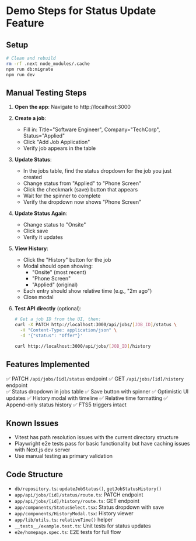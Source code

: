# Demo Steps for Status Update Feature

## Setup
```bash
# Clean and rebuild
rm -rf .next node_modules/.cache
npm run db:migrate
npm run dev
```

## Manual Testing Steps

1. **Open the app**: Navigate to http://localhost:3000

2. **Create a job**:
   - Fill in: Title="Software Engineer", Company="TechCorp", Status="Applied"
   - Click "Add Job Application"
   - Verify job appears in the table

3. **Update Status**:
   - In the jobs table, find the status dropdown for the job you just created
   - Change status from "Applied" to "Phone Screen"
   - Click the checkmark (save) button that appears
   - Wait for the spinner to complete
   - Verify the dropdown now shows "Phone Screen"

4. **Update Status Again**:
   - Change status to "Onsite"
   - Click save
   - Verify it updates

5. **View History**:
   - Click the "History" button for the job
   - Modal should open showing:
     - "Onsite" (most recent)
     - "Phone Screen"
     - "Applied" (original)
   - Each entry should show relative time (e.g., "2m ago")
   - Close modal

6. **Test API directly** (optional):
   ```bash
   # Get a job ID from the UI, then:
   curl -X PATCH http://localhost:3000/api/jobs/[JOB_ID]/status \
     -H "Content-Type: application/json" \
     -d '{"status": "Offer"}'
   
   curl http://localhost:3000/api/jobs/[JOB_ID]/history
   ```

## Features Implemented

✅ PATCH `/api/jobs/[id]/status` endpoint
✅ GET `/api/jobs/[id]/history` endpoint  
✅ Status dropdown in jobs table
✅ Save button with spinner
✅ Optimistic UI updates
✅ History modal with timeline
✅ Relative time formatting
✅ Append-only status history
✅ FTS5 triggers intact

## Known Issues

- Vitest has path resolution issues with the current directory structure
- Playwright e2e tests pass for basic functionality but have caching issues with Next.js dev server
- Use manual testing as primary validation

## Code Structure

- `db/repository.ts`: `updateJobStatus()`, `getJobStatusHistory()`
- `app/api/jobs/[id]/status/route.ts`: PATCH endpoint
- `app/api/jobs/[id]/history/route.ts`: GET endpoint
- `app/components/StatusSelect.tsx`: Status dropdown with save
- `app/components/HistoryModal.tsx`: History viewer
- `app/lib/utils.ts`: `relativeTime()` helper
- `__tests__/example.test.ts`: Unit tests for status updates
- `e2e/homepage.spec.ts`: E2E tests for full flow

